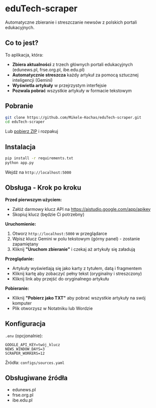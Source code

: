 # eduTech-scraper

Automatyczne zbieranie i streszczanie newsów z polskich portali edukacyjnych.

## Co to jest?

To aplikacja, która:
- **Zbiera aktualności** z trzech głównych portali edukacyjnych (edunews.pl, frse.org.pl, ibe.edu.pl)
- **Automatycznie streszcza** każdy artykuł za pomocą sztucznej inteligencji (Gemini)
- **Wyświetla artykuły** w przejrzystym interfejsie
- **Pozwala pobrać** wszystkie artykuły w formacie tekstowym

## Pobranie

```bash
git clone https://github.com/Mikele-Kochas/eduTech-scraper.git
cd eduTech-scraper
```

Lub [pobierz ZIP](https://github.com/Mikele-Kochas/eduTech-scraper/archive/refs/heads/main.zip) i rozpakuj

## Instalacja

```bash
pip install -r requirements.txt
python app.py
```

Wejdź na `http://localhost:5000`

## Obsługa - Krok po kroku

**Przed pierwszym użyciem:**
- Załóż darmowy klucz API na https://aistudio.google.com/app/apikey
- Skopiuj klucz (będzie Ci potrzebny)

**Uruchomienie:**
1. Otworz `http://localhost:5000` w przeglądarce
2. Wpisz klucz Gemini w polu tekstowym (górny panel) - zostanie zapamiętany
3. Kliknij **"Uruchom zbieranie"** i czekaj aż artykuły się załadują

**Przeglądanie:**
- Artykuły wyświetlają się jako karty z tytułem, datą i fragmentem
- Kliknij kartę aby zobaczyć pełny tekst (oryginalny i streszczony)
- Kliknij link aby przejść do oryginalnego artykułu

**Pobieranie:**
- Kliknij **"Pobierz jako TXT"** aby pobrać wszystkie artykuły na swój komputer
- Plik otworzysz w Notatniku lub Wordzie

## Konfiguracja

`.env` (opcjonalnie):
```
GOOGLE_API_KEY=twój_klucz
NEWS_WINDOW_DAYS=3
SCRAPER_WORKERS=12
```

Źródła: `configs/sources.yaml`

## Obsługiwane źródła

- edunews.pl
- frse.org.pl
- ibe.edu.pl
